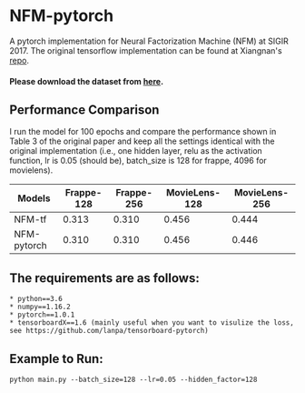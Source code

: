 # NFM-pytorch
A pytorch implementation for Neural Factorization Machine (NFM) at SIGIR 2017. The original tensorflow implementation can be found at Xiangnan's [repo](https://github.com/hexiangnan/neural_factorization_machine.git).

#### Please download the dataset from [here](https://github.com/hexiangnan/neural_factorization_machine/tree/master/data).

## Performance Comparison
I run the model for 100 epochs and compare the performance shown in Table 3 of the original paper and keep all the settings identical with the original implementation (i.e., one hidden layer, relu as the activation function, lr is 0.05 (should be), batch_size is 128 for frappe, 4096 for movielens).

Models		| Frappe-128 | Frappe-256 | MovieLens-128 | MovieLens-256
----------- | ---------- | ---------- | ------------- | -------------
NFM-tf		| 0.313      | 0.310      | 0.456         | 0.444
NFM-pytorch | 0.310      | 0.310      | 0.456		  | 0.446


## The requirements are as follows:
	* python==3.6
	* numpy==1.16.2
	* pytorch==1.0.1
	* tensorboardX==1.6 (mainly useful when you want to visulize the loss, see https://github.com/lanpa/tensorboard-pytorch)

## Example to Run:
```shell
python main.py --batch_size=128 --lr=0.05 --hidden_factor=128
```

